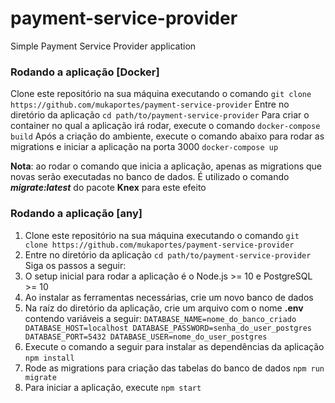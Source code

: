 # payment-service-provider
Simple Payment Service Provider application

### Rodando a aplicação [Docker]
Clone este repositório na sua máquina executando o comando
`git clone https://github.com/mukaportes/payment-service-provider`
Entre no diretório da aplicação
`cd path/to/payment-service-provider`
Para criar o container no qual a aplicação irá rodar, execute o comando
`docker-compose build`
Após a criação do ambiente, execute o comando abaixo para rodar as migrations e iniciar a aplicação na porta 3000
`docker-compose up`

**Nota**: ao rodar o comando que inicia a aplicação, apenas as migrations que novas serão executadas no banco de dados. É utilizado o comando ***migrate:latest*** do pacote **Knex** para este efeito

### Rodando a aplicação [any]
1. Clone este repositório na sua máquina executando o comando
`git clone https://github.com/mukaportes/payment-service-provider`
2. Entre no diretório da aplicação
`cd path/to/payment-service-provider`
Siga os passos a seguir:
3. O setup inicial para rodar a aplicação é o Node.js >= 10 e PostgreSQL >= 10
4. Ao instalar as ferramentas necessárias, crie um novo banco de dados
5. Na raíz do diretório da aplicação, crie um arquivo com o nome **.env** contendo variáveis a seguir:
`DATABASE_NAME=nome_do_banco_criado
DATABASE_HOST=localhost
DATABASE_PASSWORD=senha_do_user_postgres
DATABASE_PORT=5432
DATABASE_USER=nome_do_user_postgres` 
6. Execute o comando a seguir para instalar as dependências da aplicação
`npm install`
7. Rode as migrations para criação das tabelas do banco de dados
`npm run migrate`
8. Para iniciar a aplicação, execute
`npm start`




 
